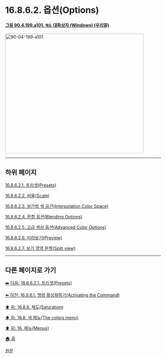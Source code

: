 # 16.8.6.2. 옵션(Options)

<a id="90-04-199-a101"></a>

#### [그림 90.4.199.a101. `채도` 대화상자 (Windows) (우리말)](./90-04-0199-saturation.md#90-04-199-a101)
<img width="448" height="387" alt="90-04-199-a101" src="https://github.com/user-attachments/assets/37d8ee81-4802-4ece-9940-613d81661e0e" />

***

## 하위 페이지

[16.8.6.2.1. 프리셋(Presets)](./16-08-06-02-01-presets.md)

[16.8.6.2.2. 비율(Scale)](./16-08-06-02-02-scale.md)

[16.8.6.2.3. 보간법 색 공간(Interpolation Color Space)](./16-08-06-02-03-interpolation_color_space.md)

[16.8.6.2.4. 혼합 옵션(Blending Options)](./16-08-06-02-04-blending_options.md)

[16.8.6.2.5. 고급 색상 옵션(Advanced Color Options)](./16-08-06-02-05-advanced_color_options.md)

[16.8.6.2.6. 미리보기(Preview)](./16-08-06-02-06-preview.md)

[16.8.6.2.7. 보기 영역 분할(Split view)](./16-08-06-02-07-split_view.md)

***

## 다른 페이지로 가기

[➡️ 다음: 16.8.6.2.1. 프리셋(Presets)](./16-08-06-02-01-presets.md)

[⬅️ 이전: 16.8.6.1. 명령 활성화하기(Activating the Command)](./16-08-06-01-activating_the_command.md)

[⬆️ 위: 16.8.6. 채도(Saturation)](./16-08-06-00-saturation.md)

[⬆️ 위: 16.8. 색 메뉴(The colors menu)](./16-08-00-the-colors-menu.md)

[⬆️ 위: 16. 메뉴(Menus)](./16-00-menus.md)

[🏠 홈](./00-home.md)

[원문](https://docs.gimp.org/2.10/ko/gimp-filter-saturation.html#idm30850)
